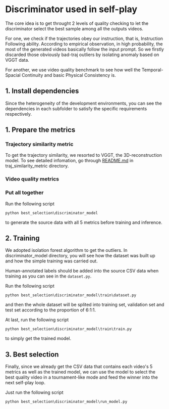 # Discriminator used in self-play

The core idea is to get throught 2 levels of quality checking to let the discriminator select the best sample among all the outputs videos.

For one, we check if the trajectories obey our instruction, that is, Instruction Following ability. According to empirical observation, in high probability, the most of the generated videos basically follow the input prompt. So we firstly discarded those obviously bad-traj outliers by isolating anomaly based on VGGT data.

For another, we use video quality benchmark to see how well the Temporal-Spacial Continuity and basic Physical Consistency is.

## 1. Install dependencies

Since the heterogeneity of the development environments, you can see the dependencies in each subfolder to satisfy the specific requirements respectively.

## 1. Prepare the metrics

### Trajectory similarity metric

To get the trajectory similarity, we resorted to VGGT, the 3D-reconstruction model. To see detailed infomation, go through [README.md](traj_similarity_metric/README.md) in traj_similarity_metric directory.

### Video quality metrics

### Put all together

Run the following script

```
python best_selection\discriminator_model
```

to generate the source data with all 5 metrics before training and inference.


## 2. Training

We adopted isolation forest algorithm to get the outliers. In discriminator_model directory, you will see how the dataset was built up and how the simple training was carried out.

Human-annotated labels should be added into the source CSV data when training as you can see in the `dataset.py`. 

Run the following script

```
python best_selection\discriminator_model\train\dataset.py
``` 

and then the whole dataset will be splited into training set, validation set and test set according to the proportion of 6:1:1.


At last, run the following script

```
python best_selection\discriminator_model\train\train.py
```

to simply get the trained model.

## 3. Best selection


Finally, since we already get the CSV data that contains each video's 5 metrics as well as the trained model, we can use the model to select the best quality video in a tournament-like mode and feed the winner into the next self-play loop. 

Just run the following script

```
python best_selection\discriminator_model\run_model.py
```





